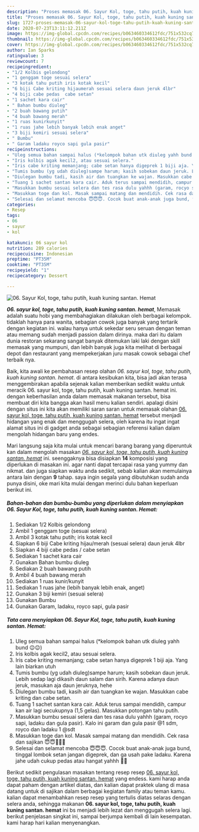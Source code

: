 ```yaml
---
description: "Proses memasak 06. Sayur Kol, toge, tahu putih, kuah kuning santan. Hemat Lezat"
title: "Proses memasak 06. Sayur Kol, toge, tahu putih, kuah kuning santan. Hemat Lezat"
slug: 1727-proses-memasak-06-sayur-kol-toge-tahu-putih-kuah-kuning-santan-hemat-lezat
date: 2020-07-23T13:11:12.211Z
image: https://img-global.cpcdn.com/recipes/b063460334612fdc/751x532cq70/06-sayur-kol-toge-tahu-putih-kuah-kuning-santan-hemat-foto-resep-utama.jpg
thumbnail: https://img-global.cpcdn.com/recipes/b063460334612fdc/751x532cq70/06-sayur-kol-toge-tahu-putih-kuah-kuning-santan-hemat-foto-resep-utama.jpg
cover: https://img-global.cpcdn.com/recipes/b063460334612fdc/751x532cq70/06-sayur-kol-toge-tahu-putih-kuah-kuning-santan-hemat-foto-resep-utama.jpg
author: Ian Sparks
ratingvalue: 3
reviewcount: 7
recipeingredient:
- "1/2 Kolbis gelondong"
- "1 genggam toge sesuai selera"
- "3 kotak tahu putih iris kotak kecil"
- "6 biji Cabe kriting hijaumerah sesuai selera daun jeruk 4lbr"
- "4 biji cabe pedas  cabe setan"
- "1 sachet kara cair"
- " Bahan bumbu diuleg"
- "2 buah bawang putih"
- "4 buah bawang merah"
- "1 ruas kunirkunyit"
- "1 ruas jahe lebih banyak lebih enak anget"
- "3 biji kemiri sesuai selera"
- " Bumbu"
- " Garam ladaku royco sapi gula pasir"
recipeinstructions:
- "Uleg semua bahan sampai halus (*kelompok bahan utk diuleg yahh bund 😉😉)"
- "Iris kolbis agak kecil2, atau sesuai selera."
- "Iris cabe kriting memanjang; cabe setan hanya digeprek 1 biji aja. Yang lain biarkan utuh"
- "Tumis bumbu (yg udah diuleg)sampe harum; kasih sobekan daun jeruk. Lebih sedap lagi dikasih daun salam dan sirih. Karena adanya daun jeruk, masukan aja daun jeruknya, hehe"
- "Diulegan bumbu tadi, kasih air dan tuangkan ke wajan. Masukkan cabe kriting dan cabe setan."
- "Tuang 1 sachet santan kara cair. Aduk terus sampai mendidih, campur kan air lagi secukupnya (1,5 gelas). Masukkan potongan tahu putih."
- "Masukkan bumbu sesuai selera dan tes rasa dulu yahhh (garam, rocyo sapi, ladaku dan gula pasir). Kalo ini garam dan gula pasir @1 sdm, royco dan ladaku 1 @sdt"
- "Masukkan toge dan kol. Masak sampai matang dan mendidih. Cek rasa dan sajikan 😇😇🤗🤗🤗"
- "Selesai dan selamat mencoba 😇😇😇. Cocok buat anak-anak juga bund, tinggal lombok setan jangan digeprek, dan ga usah pake ladaku. Karena jahe udah cukup pedas atau hangat yahhh 🤗🤗"
categories:
- Resep
tags:
- 06
- sayur
- kol

katakunci: 06 sayur kol 
nutrition: 289 calories
recipecuisine: Indonesian
preptime: "PT35M"
cooktime: "PT35M"
recipeyield: "1"
recipecategory: Dessert

---
```



![06. Sayur Kol, toge, tahu putih, kuah kuning santan. Hemat](https://img-global.cpcdn.com/recipes/b063460334612fdc/751x532cq70/06-sayur-kol-toge-tahu-putih-kuah-kuning-santan-hemat-foto-resep-utama.jpg)

<b><i>06. sayur kol, toge, tahu putih, kuah kuning santan. hemat</i></b>, Memasak adalah suatu hobi yang membahagiakan dilakukan oleh berbagai kelompok. tidaklah hanya para wanita, sebagian cowok juga banyak yang tertarik dengan kegiatan ini. walau hanya untuk sekedar seru seruan dengan teman atau memang sudah menjadi passion dalam dirinya. maka dari itu dalam dunia restoran sekarang sangat banyak ditemukan laki laki dengan skill memasak yang mumpuni, dan lebih banyak juga kita melihat di berbagai depot dan restaurant yang mempekerjakan juru masak cowok sebagai chef terbaik nya.



Baik, kita awali ke pembahasan resep olahan <i>06. sayur kol, toge, tahu putih, kuah kuning santan. hemat</i>. di antara kesibukan kita, bisa jadi akan terasa menggembirakan apabila sejenak kalian memberikan sedikit waktu untuk meracik 06. sayur kol, toge, tahu putih, kuah kuning santan. hemat ini. dengan keberhasilan anda dalam memasak makanan tersebut, bisa membuat diri kita bangga akan hasil menu kalian sendiri. apalagi disini dengan situs ini kita akan memiliki saran saran untuk memasak olahan <u>06. sayur kol, toge, tahu putih, kuah kuning santan. hemat</u> tersebut menjadi hidangan yang enak dan menggugah selera, oleh karena itu ingat ingat alamat situs ini di gadget anda sebagai sebagian referensi kalian dalam mengolah hidangan baru yang endes.


Mari langsung saja kita mulai untuk mencari barang barang yang diperuntuk kan dalam mengolah masakan <u><i>06. sayur kol, toge, tahu putih, kuah kuning santan. hemat</i></u> ini. seenggaknya bisa disiapkan <b>14</b> komposisi yang diperlukan di masakan ini. agar nanti dapat tercapai rasa yang yummy dan nikmat. dan juga siapkan waktu anda sedikit, sebab kalian akan memulainya antara lain dengan <b>9</b> tahap. saya ingin segala yang dibutuhkan sudah anda punya disini, oke mari kita mulai dengan merinci dulu bahan keperluan berikut ini.

<!--inarticleads1-->

##### Bahan-bahan dan bumbu-bumbu yang diperlukan dalam menyiapkan 06. Sayur Kol, toge, tahu putih, kuah kuning santan. Hemat:

1. Sediakan 1/2 Kolbis gelondong
1. Ambil 1 genggam toge (sesuai selera)
1. Ambil 3 kotak tahu putih; iris kotak kecil
1. Siapkan 6 biji Cabe kriting hijau/merah (sesuai selera) daun jeruk 4lbr
1. Siapkan 4 biji cabe pedas / cabe setan
1. Sediakan 1 sachet kara cair
1. Gunakan  Bahan bumbu diuleg
1. Sediakan 2 buah bawang putih
1. Ambil 4 buah bawang merah
1. Sediakan 1 ruas kunir/kunyit
1. Sediakan 1 ruas jahe (lebih banyak lebih enak, anget)
1. Gunakan 3 biji kemiri (sesuai selera)
1. Gunakan  Bumbu
1. Gunakan  Garam, ladaku, royco sapi, gula pasir




<!--inarticleads2-->

##### Tata cara menyiapkan 06. Sayur Kol, toge, tahu putih, kuah kuning santan. Hemat:

1. Uleg semua bahan sampai halus (*kelompok bahan utk diuleg yahh bund 😉😉)
1. Iris kolbis agak kecil2, atau sesuai selera.
1. Iris cabe kriting memanjang; cabe setan hanya digeprek 1 biji aja. Yang lain biarkan utuh
1. Tumis bumbu (yg udah diuleg)sampe harum; kasih sobekan daun jeruk. Lebih sedap lagi dikasih daun salam dan sirih. Karena adanya daun jeruk, masukan aja daun jeruknya, hehe
1. Diulegan bumbu tadi, kasih air dan tuangkan ke wajan. Masukkan cabe kriting dan cabe setan.
1. Tuang 1 sachet santan kara cair. Aduk terus sampai mendidih, campur kan air lagi secukupnya (1,5 gelas). Masukkan potongan tahu putih.
1. Masukkan bumbu sesuai selera dan tes rasa dulu yahhh (garam, rocyo sapi, ladaku dan gula pasir). Kalo ini garam dan gula pasir @1 sdm, royco dan ladaku 1 @sdt
1. Masukkan toge dan kol. Masak sampai matang dan mendidih. Cek rasa dan sajikan 😇😇🤗🤗🤗
1. Selesai dan selamat mencoba 😇😇😇. Cocok buat anak-anak juga bund, tinggal lombok setan jangan digeprek, dan ga usah pake ladaku. Karena jahe udah cukup pedas atau hangat yahhh 🤗🤗




Berikut sedikit pengulasan masakan tentang resep resep <u>06. sayur kol, toge, tahu putih, kuah kuning santan. hemat</u> yang endess. kami harap anda dapat paham dengan artikel diatas, dan kalian dapat praktek ulang di masa datang untuk di sajikan dalam berbagai kegiatan family atau teman kamu. kalian dapat menambahkan resep resep yang tertulis diatas selaras dengan selera anda, sehingga makanan <b>06. sayur kol, toge, tahu putih, kuah kuning santan. hemat</b> ini bs menjadi lebih lezat dan menggugah selera lagi. berikut penjelasan singkat ini, sampai berjumpa kembali di lain kesempatan. kami harap hari kalian menyenangkan.
